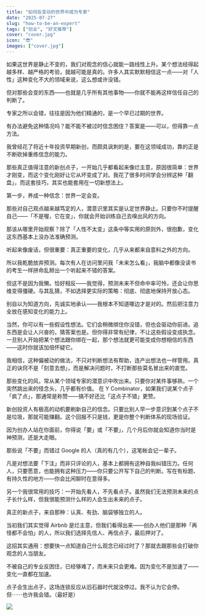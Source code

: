 ```yaml
---
title: "如何在变动的世界中成为专家"
date: "2025-07-27"
slug: "how-to-be-an-expert"
tags: ["创业", "好文推荐"]
cover: "cover.jpg"
icon: "😎"
images: ["cover.jpg"]
---
```

如果这世界是静止不变的，我们对观念的信心就能一路线性上升。某个想法经得起越多样、越严格的考验，就越可能是真的。许多人其实默默相信这一点——对「人性」这种变化不大的领域来说，这么想或许没错。



但对那些会变的东西——也就是几乎所有其他事物——你就不能再这样信任自己的判断了。



专家之所以会错，往往是因为他们精通的，是一个早已过期的世界。



有办法避免这种情况吗？能不能不被过时信念困住？答案是——可以，但得靠一点方法。



我曾经花了将近十年投资早期新创，而颇具讽刺的是，要在这领域成功，靠的正是不断砍掉重练信念的能力。



那些真正值得注意的新创点子，一开始几乎都看起来像烂主意，原因很简单：世界才刚变，而这个变化刚好让它从坏变成了对。我花了很多时间学会分辨这种「翻盘」，而这套技巧，其实也能套用在一切新想法上。



第一步，养成一种信念：世界一定会变。



那些对自己观点越来越笃定的人，潜意识里其实是认定世界静止。只要你不时提醒自己——「不是喔，它在变」，你就会开始训练自己去嗅出风的方向。



那该从哪里开始观察？除了「人性不太变」这条中等实用的原则外，很抱歉，变化这东西基本上没办法准确预测。



听起来像废话，但很重要：真正重要的变化，几乎从来都来自意料之外的方向。



所以我乾脆放弃预测。每次有人在访问里问我「未来怎么看」，我脑中都像没读书的考生一样拼命乱掰出一个听起来不错的答案。



但这不是因为我懒。恰好相反——我觉得，预测未来不但命中率可怜，还会让你思维变得僵硬。与其乱猜，不如选择更实际的策略：彻底、彻底地保持开放心态。



别自以为知道方向，先诚实地承认——我根本不知道哪边才是对的。然后把注意力全放在感知变化的能力上。



当然，你可以有一些假设性想法。它们会稍微绑住你没错，但也会驱动你前进。追东西是会让人兴奋的，猜答案也是。但你得非常有纪律，不让这些假设变成执念。
一旦别人开始把某个想法跟你绑在一起，那个想法就更可能变成你想相信的东西——这时你就该加倍怀疑它。



我相信，这种偏被动的做法，不只对判断想法有帮助，连产出想法也一样管用。真正的诀窍不是「刻意去想」，而是解决问题时，不打断那些莫名冒出来的直觉。



那些变化的风，常从某个领域专家的潜意识中吹出来。只要你对某件事够熟，一个突然跳出来的怪念头，几乎都有价值。
在 Y Combinator，如果我们说某个点子「疯了点」，那通常是称赞——搞不好还比「这点子不错」更赞。



新创投资人有极高的动机要刷新自己的信念。只要比别人早一步意识到某个点子不是垃圾，那就可能赚翻。这个回报不只是钱，更是你整个判断体系的现场验证。



因为创办人站在你面前，你得说「要」或「不要」，几个月后你就会知道你当时是神预测，还是大走眼。



那些说「不要」而错过 Google 的人（真的有几个），这笔帐会记一辈子。



凡是对想法要「下注」而非只评论的人，基本上都拥有这种自我纠错压力。任何人，只要愿意，也能拥有这种压力——你只要公开写下自己的判断。写在有标题、有持久性的地方——你会比闲聊时在意得多。



另一个我很常用的技巧：一开始先看人，不先看点子。虽然我们无法预测未来的点子长什么样，但我很能预测什么样的人会生出未来的点子。



真正的新点子，来自那种：认真、有劲、脑袋够独立的人。



当初我们其实觉得 Airbnb 是烂主意，但我们看得出来——创办人他们是那种「再怪都不会怕」的人，所以我们选择先信人、再信点子，最后押对了。



这招其实通用：想要快一点知道自己什么观念已经过时了？那就去跟那些会打破你观念的人当朋友。



不被自己的专业反困住，已经够难了，而未来只会更难。因为变化不是加速了——变化一直都在加速。



点子会生出点子，这场连锁反应从旧石器时代就没停过。我不认为它会停。
但⋯⋯也许我会错。（最好是）




![](https://prod-files-secure.s3.us-west-2.amazonaws.com/112d0858-5090-4d34-a606-b75eb8d65fd2/46476355-9cf3-4e99-9b7a-3531bc426380/1000202064.png?X-Amz-Algorithm=AWS4-HMAC-SHA256&X-Amz-Content-Sha256=UNSIGNED-PAYLOAD&X-Amz-Credential=ASIAZI2LB466RUSRT4KG%2F20250909%2Fus-west-2%2Fs3%2Faws4_request&X-Amz-Date=20250909T101350Z&X-Amz-Expires=3600&X-Amz-Security-Token=IQoJb3JpZ2luX2VjEGkaCXVzLXdlc3QtMiJHMEUCIQC9Bhp0v7OrTmLiUFud%2FodlVl4SJOgSvkl7wSCL%2BdWhVAIgG3umn3PDgn%2FMD0K5oKjh2LS5jrKIC7O9u2Ag97tEyykqiAQI0v%2F%2F%2F%2F%2F%2F%2F%2F%2F%2FARAAGgw2Mzc0MjMxODM4MDUiDITHJfwu8wc01BjP1yrcAyeZBaNcrm5Un66Hm%2Bnu0WZDYLgYQXU9i8sqvAlPsyLxMWZoF4SC7UX2CfAFxpKMotDx6vGKN0NfxnnrvLBsxFK8DRaEhj2fu25LBv8fLyRPvz5tW8AGwK00JJBUlthe6vPYZc4eWNyavWQ8ZGLmMBtsyaNZwKb%2F1%2BdOZBc0uxHG9IritCEeA1YMtB0iKO9ccuflhqcC1Utw0%2FabnqIIXiJXwz08jrlrmV4Y1DMTF7R%2BvV1OeqWBXcYWFrIjBrmYFMcNOxD0RgyXco3lffQbPoTV3Kh8FC2UMDIsXv0hRKqpp2l0lGn1AHLppgXZsxhGpxIW4Ip1FvYHNAHHb9BcdUPCSdBuqHizSB9FplL0%2FTS4OHsZ4yrLfEvARVX6rUf%2FDxXL%2Br9yQoi%2BngWb%2Byf877xdFjBGXwu%2FxMgNLaL3C8J0Tt5aGiTf9zBkQ1rgZohC6iejrpAFLVcGHpe8mv%2BC%2FbdJ8pdRRRmSreCUDdr3SJPSMsV3kU0cZBUtXjQyDPJUhpjP%2BuBdo5DhEKiOFvBUh4UshanYI1NvWeYRTM78r6tfVsnxlfr0OtKDllTjqOC1QKjQU5juGUhkP4kjPlKW9zLVQSAevM7QBZwUqNBjrVosN35y6mpH7WEIiGbJMPbW%2F8UGOqUBkxkFWMHRK5%2FKJMTN3k%2BzUhtQLYG93PbsUkZNHPtmFSnYAK0vW3arzaMm%2FSaQRm3PSdt31U9168k2s3bfY2X4Goe4QThVeb%2B0YzgqeXRyKfunwi6Q4hdvSh2wWt3jWFdENhayjFB23kxdErR7UBoG1aR5BXp9dYWQg2eXqg60lGiaj8q96sIT%2B2y3rl%2FeKGhaR6j9tLcfSJ8S%2FSeSflUkGRJZ7J3m&X-Amz-Signature=01bc48eb5130c6c94597100d59b8bf8c4d9e8c1adc681cf84a46e1629dbbbaca&X-Amz-SignedHeaders=host&x-amz-checksum-mode=ENABLED&x-id=GetObject)

